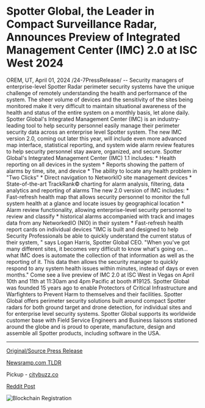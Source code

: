 # Spotter Global, the Leader in Compact Surveillance Radar, Announces Preview of Integrated Management Center (IMC) 2.0 at ISC West 2024

OREM, UT, April 01, 2024 /24-7PressRelease/ -- Security managers of enterprise-level Spotter Radar perimeter security systems have the unique challenge of remotely understanding the health and performance of the system. The sheer volume of devices and the sensitivity of the sites being monitored make it very difficult to maintain situational awareness of the health and status of the entire system on a monthly basis, let alone daily.   Spotter Global's Integrated Management Center (IMC) is an industry-leading tool to help security personnel easily manage their perimeter security data across an enterprise level Spotter system. The new IMC version 2.0, coming out later this year, will include even more advanced map interface, statistical reporting, and system wide alarm review features to help security personnel stay aware, organized, and secure.   Spotter Global's Integrated Management Center (IMC) 1.1 includes:  * Health reporting on all devices in the system * Reports showing the pattern of alarms by time, site, and device * The ability to locate any health problem in "Two Clicks"  * Direct navigation to NetworkIO site management devices * State-of-the-art TrackRank© charting for alarm analysis, filtering, data analytics and reporting of alarms  The new 2.0 version of IMC includes: * Fast-refresh health map that allows security personnel to monitor the full system health at a glance and locate issues by geographical location * Alarm review functionality, allowing enterprise-level security personnel to review and classify * historical alarms accompanied with track and images data from any NetworkedIO (NIO) in their system  * Fast-refresh health report cards on individual devices  "IMC is built and designed to help Security Professionals be able to quickly understand the current status of their system, " says Logan Harris, Spotter Global CEO. "When you've got many different sites, it becomes very difficult to know what's going on…what IMC does is automate the collection of that information as well as the reporting of it. This data then allows the security manager to quickly respond to any system health issues within minutes, instead of days or even months."  Come see a live preview of IMC 2.0 at ISC West in Vegas on April 10th and 11th at 11:30am and 4pm Pacific at booth #19125.  Spotter Global was founded 15 years ago to enable Protectors of Critical Infrastructure and Warfighters to Prevent Harm to themselves and their facilities. Spotter Global offers perimeter security solutions built around compact Spotter radars for both ground target and drone detection, for individual sites and for enterprise level security systems.   Spotter Global supports its worldwide customer base with Field Service Engineers and Business liaisons stationed around the globe and is proud to operate, manufacture, design and assemble all Spotter products, including software in the USA. 

---

[Original/Source Press Release](https://www.24-7pressrelease.com/press-release/509689/spotter-global-the-leader-in-compact-surveillance-radar-announces-preview-of-integrated-management-center-imc-20-at-isc-west-2024)
                    

[Newsramp.com TLDR](https://newsramp.com/curated-news/spotter-global-to-release-imc-version-2-0-for-enhanced-perimeter-security-management/6bf69ca22cc47fbc0f10c3bad3eb2ce1) 


Pickup - [citybuzz.co](https://citybuzz.co/2024/04/01/spotter-global-unveils-integrated-management-center-2-0-for-enterprise-perimeter-security)
 



[Reddit Post](https://www.reddit.com/r/technology_press/comments/1bsx7wp/spotter_global_to_release_imc_version_20_for/) 



![Blockchain Registration](https://cdn.newsramp.app/24-7PressRelease/qrcode/244/1/hushGtT7.webp)